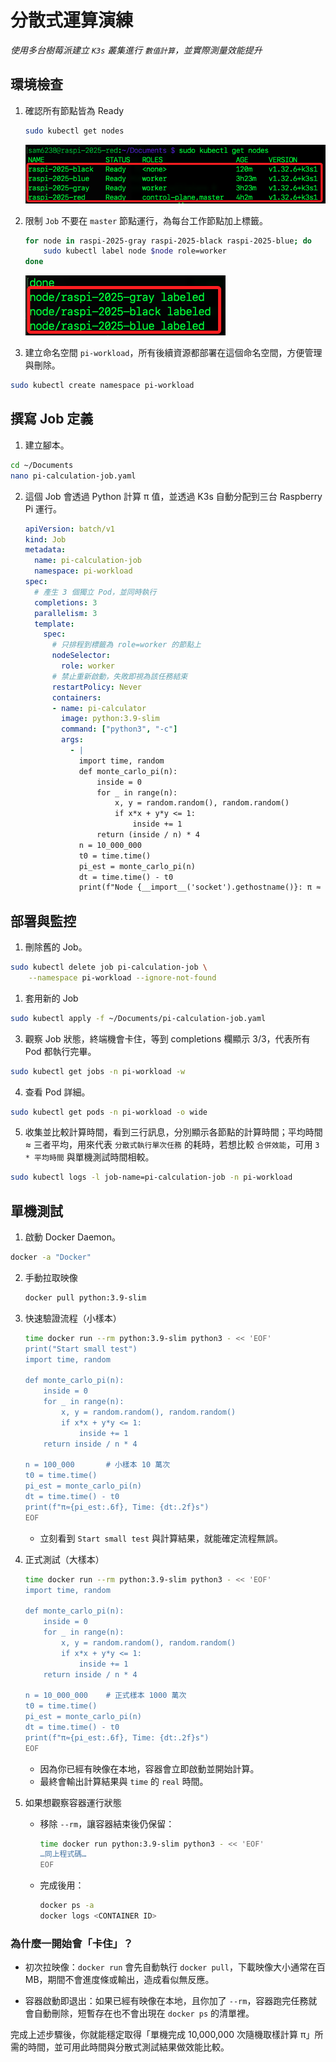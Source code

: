 # 分散式運算演練

_使用多台樹莓派建立 `K3s` 叢集進行 `數值計算`，並實際測量效能提升_

## 環境檢查

1. 確認所有節點皆為 Ready

    ```bash
    sudo kubectl get nodes
    ```

    ![](images/img_137.png)

2. 限制 `Job` 不要在 `master` 節點運行，為每台工作節點加上標籤。

    ```bash
    for node in raspi-2025-gray raspi-2025-black raspi-2025-blue; do
        sudo kubectl label node $node role=worker
    done
    ```

    ![](images/img_138.png)

3. 建立命名空間 `pi-workload`，所有後續資源都部署在這個命名空間，方便管理與刪除。

```bash
sudo kubectl create namespace pi-workload
```

## 撰寫 Job 定義

1. 建立腳本。

```bash
cd ~/Documents
nano pi-calculation-job.yaml
```

2. 這個 Job 會透過 Python 計算 π 值，並透過 K3s 自動分配到三台 Raspberry Pi 運行。

    ```yaml
    apiVersion: batch/v1
    kind: Job
    metadata:
      name: pi-calculation-job
      namespace: pi-workload
    spec:
      # 產生 3 個獨立 Pod，並同時執行
      completions: 3
      parallelism: 3
      template:
        spec:
          # 只排程到標籤為 role=worker 的節點上
          nodeSelector:
            role: worker
          # 禁止重新啟動，失敗即視為該任務結束
          restartPolicy: Never
          containers:
          - name: pi-calculator
            image: python:3.9-slim
            command: ["python3", "-c"]
            args:
              - |
                import time, random
                def monte_carlo_pi(n):
                    inside = 0
                    for _ in range(n):
                        x, y = random.random(), random.random()
                        if x*x + y*y <= 1:
                            inside += 1
                    return (inside / n) * 4
                n = 10_000_000
                t0 = time.time()
                pi_est = monte_carlo_pi(n)
                dt = time.time() - t0
                print(f"Node {__import__('socket').gethostname()}: π ≈ {pi_est:.6f}, Time: {dt:.2f}s")
    ```

## 部署與監控

1. 刪除舊的 Job。

```bash
sudo kubectl delete job pi-calculation-job \
    --namespace pi-workload --ignore-not-found
```

1. 套用新的 Job

```bash
sudo kubectl apply -f ~/Documents/pi-calculation-job.yaml
```

3. 觀察 Job 狀態，終端機會卡住，等到 completions 欄顯示 3/3，代表所有 Pod 都執行完畢。

```bash
sudo kubectl get jobs -n pi-workload -w
```

4. 查看 Pod 詳細。

```bash
sudo kubectl get pods -n pi-workload -o wide
```

5. 收集並比較計算時間，看到三行訊息，分別顯示各節點的計算時間；平均時間 ≈ 三者平均，用來代表 `分散式執行單次任務` 的耗時，若想比較 `合併效能`，可用 `3 * 平均時間` 與單機測試時間相較。

```bash
sudo kubectl logs -l job-name=pi-calculation-job -n pi-workload
```

## 單機測試


1. 啟動 Docker Daemon。

```bash
docker -a "Docker"
```

2. 手動拉取映像

    ```bash
    docker pull python:3.9-slim
    ```

3. 快速驗證流程（小樣本）

    ```bash
    time docker run --rm python:3.9-slim python3 - << 'EOF'
    print("Start small test")
    import time, random

    def monte_carlo_pi(n):
        inside = 0
        for _ in range(n):
            x, y = random.random(), random.random()
            if x*x + y*y <= 1:
                inside += 1
        return inside / n * 4

    n = 100_000       # 小樣本 10 萬次
    t0 = time.time()
    pi_est = monte_carlo_pi(n)
    dt = time.time() - t0
    print(f"π≈{pi_est:.6f}, Time: {dt:.2f}s")
    EOF
    ```

   * 立刻看到 `Start small test` 與計算結果，就能確定流程無誤。

4. 正式測試（大樣本）

   ```bash
   time docker run --rm python:3.9-slim python3 - << 'EOF'
   import time, random

   def monte_carlo_pi(n):
       inside = 0
       for _ in range(n):
           x, y = random.random(), random.random()
           if x*x + y*y <= 1:
               inside += 1
       return inside / n * 4

   n = 10_000_000    # 正式樣本 1000 萬次
   t0 = time.time()
   pi_est = monte_carlo_pi(n)
   dt = time.time() - t0
   print(f"π≈{pi_est:.6f}, Time: {dt:.2f}s")
   EOF
   ```

   * 因為你已經有映像在本地，容器會立即啟動並開始計算。
   * 最終會輸出計算結果與 `time` 的 `real` 時間。

5. 如果想觀察容器運行狀態

   * 移除 `--rm`，讓容器結束後仍保留：

     ```bash
     time docker run python:3.9-slim python3 - << 'EOF'
     …同上程式碼…
     EOF
     ```
   * 完成後用：

     ```bash
     docker ps -a
     docker logs <CONTAINER ID>
     ```



### 為什麼一開始會「卡住」？

* 初次拉映像：`docker run` 會先自動執行 `docker pull`，下載映像大小通常在百 MB，期間不會進度條或輸出，造成看似無反應。

* 容器啟動即退出：如果已經有映像在本地，且你加了 `--rm`，容器跑完任務就會自動刪除，短暫存在也不會出現在 `docker ps` 的清單裡。



完成上述步驟後，你就能穩定取得「單機完成 10,000,000 次隨機取樣計算 π」所需的時間，並可用此時間與分散式測試結果做效能比較。
